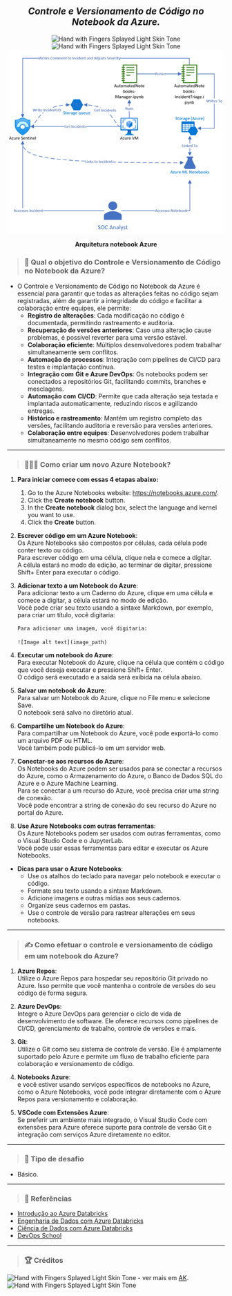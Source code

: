 <div align='center'>

## <i> Controle e Versionamento de Código no Notebook da Azure. </i>

<img src="https://raw.githubusercontent.com/Tarikul-Islam-Anik/Microsoft-Teams-Animated-Emojis/master/Emojis/Travel%20and%20places/Star.png" alt="Hand with Fingers Splayed Light Skin Tone" width="20" height="20" />
<img src="https://raw.githubusercontent.com/Tarikul-Islam-Anik/Microsoft-Teams-Animated-Emojis/master/Emojis/Hand%20gestures/Folded%20Hands%20Light%20Skin%20Tone.png" alt="Hand with Fingers Splayed Light Skin Tone" width="20" height="20" />

<br />

<img width="500" align="center" src="../img/arquitetura-notebook-azure.png">

<b>Arquitetura notebook Azure</b>

</div>

> ### 🎯 Qual o objetivo do Controle e Versionamento de Código no Notebook da Azure?

- O Controle e Versionamento de Código no Notebook da Azure é essencial para garantir que todas as alterações feitas no código sejam registradas, além de garantir a integridade do código e facilitar a colaboração entre equipes, ele permite:
  - <b>Registro de alterações</b>: Cada modificação no código é documentada, permitindo rastreamento e auditoria.
  - <b>Recuperação de versões anteriores</b>: Caso uma alteração cause problemas, é possível reverter para uma versão estável.
  - <b>Colaboração eficiente</b>: Múltiplos desenvolvedores podem trabalhar simultaneamente sem conflitos.
  - <b>Automação de processos</b>: Integração com pipelines de CI/CD para testes e implantação contínua.
  - <b>Integração com</b> <strong>Git e Azure DevOps</strong>: Os notebooks podem ser conectados a repositórios Git, facilitando commits, branches e mesclagens.
  - <b>Automação com</b> <strong>CI/CD</strong>: Permite que cada alteração seja testada e implantada automaticamente, reduzindo riscos e agilizando entregas.
  - <b>Histórico e rastreamento</b>: Mantém um registro completo das versões, facilitando auditoria e reversão para versões anteriores.
  - <b>Colaboração entre equipes</b>: Desenvolvedores podem trabalhar simultaneamente no mesmo código sem conflitos.

---

> ### 👩🏽‍💻 Como criar um novo Azure Notebook?

1. <b>Para iniciar comece com essas 4 etapas abaixo:</b>

   1. Go to the Azure Notebooks website: <https://notebooks.azure.com/>.
   2. Click the <b>Create notebook</b> button.
   3. In the <b>Create notebook</b> dialog box, select the language and kernel you want to use.
   4. Click the <b>Create</b> button.

2. <b>Escrever código em um Azure Notebook</b>:<br/>
   Os Azure Notebooks são compostos por células, cada célula pode conter texto ou código.<br/>
   Para escrever código em uma célula, clique nela e comece a digitar.<br/>
   A célula estará no modo de edição, ao terminar de digitar, pressione Shift+ Enter para executar o código.

3. <b>Adicionar texto a um Notebook do Azure</b>:<br/>
   Para adicionar texto a um Caderno do Azure, clique em uma célula e comece a digitar, a célula estará no modo de edição.<br/>
   Você pode criar seu texto usando a sintaxe Markdown, por exemplo, para criar um título, você digitaria:

   ```This is a heading
   Para adicionar uma imagem, você digitaria:

   ![Image alt text](image_path)
   ```

4. <b>Executar um notebook do Azure</b>:<br/>
   Para executar Notebook do Azure, clique na célula que contém o código que você deseja executar e pressione Shift+ Enter.<br/>
   O código será executado e a saída será exibida na célula abaixo.

5. <b>Salvar um notebook do Azure</b>:<br/>
   Para salvar um Notebook do Azure, clique no File menu e selecione Save.<br/>
   O notebook será salvo no diretório atual.

6. <b>Compartilhe um Notebook do Azure</b>:<br/>
   Para compartilhar um Notebook do Azure, você pode exportá-lo como um arquivo PDF ou HTML.<br/>
   Você também pode publicá-lo em um servidor web.

7. <b>Conectar-se aos recursos do Azure</b>:<br/>
   Os Notebooks do Azure podem ser usados ​​para se conectar a recursos do Azure, como o Armazenamento do Azure, o Banco de Dados SQL do Azure e o Azure Machine Learning.<br/>
   Para se conectar a um recurso do Azure, você precisa criar uma string de conexão.<br/>
   Você pode encontrar a string de conexão do seu recurso do Azure no portal do Azure.

8. <b>Use Azure Notebooks com outras ferramentas</b>:<br/>
   Os Azure Notebooks podem ser usados ​​com outras ferramentas, como o Visual Studio Code e o JupyterLab.<br/>
   Você pode usar essas ferramentas para editar e executar os Azure Notebooks.

- <b>Dicas para usar o Azure Notebooks</b>:
  - Use os atalhos do teclado para navegar pelo notebook e executar o código.
  - Formate seu texto usando a sintaxe Markdown.
  - Adicione imagens e outras mídias aos seus cadernos.
  - Organize seus cadernos em pastas.
  - Use o controle de versão para rastrear alterações em seus notebooks.

---

> ### ✍️ Como efetuar o controle e versionamento de código em um notebook do Azure?

1. <strong>Azure Repos</strong>:</br>
   Utilize o Azure Repos para hospedar seu repositório Git privado no Azure. Isso permite que você mantenha o controle de versões do seu código de forma segura.

2. <strong>Azure DevOps</strong>:</br>
   Integre o Azure DevOps para gerenciar o ciclo de vida de desenvolvimento de software. Ele oferece recursos como pipelines de CI/CD, gerenciamento de trabalho, controle de versões e mais.

3. <strong>Git</strong>:</br>
   Utilize o Git como seu sistema de controle de versão. Ele é amplamente suportado pelo Azure e permite um fluxo de trabalho eficiente para colaboração e versionamento de código.

4. <strong>Notebooks Azure</strong>:</br>
   e você estiver usando serviços específicos de notebooks no Azure, como o Azure Notebooks, você pode integrar diretamente com o Azure Repos para versionamento e colaboração.

5. <strong>VSCode com Extensões Azure</strong>:</br>
   Se preferir um ambiente mais integrado, o Visual Studio Code com extensões para Azure oferece suporte para controle de versão Git e integração com serviços Azure diretamente no editor.

---

> ### 🧩 Tipo de desafio

- Básico.

---

> ### 🔗 Referências

- [Introdução ao Azure Databricks](https://learn.microsoft.com/pt-br/training/modules/intro-to-azure-databricks/)
- [Engenharia de Dados com Azure Databricks](https://learn.microsoft.com/pt-br/training/paths/data-engineer-azure-databricks/)
- [Ciência de Dados com Azure Databricks](https://learn.microsoft.com/pt-br/training/paths/perform-data-science-azure-databricks/)
- [DevOps School](https://www.devopsschool.com/blog/what-is-microsoft-azure-notebooks-and-use-cases-of-microsoft-azure-notebooks/)

---

> ### 🏆 Créditos

<div align="left"> <img src="https://raw.githubusercontent.com/Tarikul-Islam-Anik/Animated-Fluent-Emojis/master/Emojis/Hand%20gestures/Eyes.png" alt="Hand with Fingers Splayed Light Skin Tone" width="20" height="20" /> - ver mais em <a href="https://github.com/angelicakadja">AK</a>.<img src="https://raw.githubusercontent.com/Tarikul-Islam-Anik/Animated-Fluent-Emojis/master/Emojis/Hand%20gestures/Waving%20Hand%20Medium%20Skin%20Tone.png" alt="Hand with Fingers Splayed Light Skin Tone" width="20" height="20" /></div>

</div>
